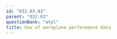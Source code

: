 ```yaml
---
id: "032.03.03"
parent: "032.03"
questionBank: "atpl"
title: Use of aeroplane performance data
---
```

